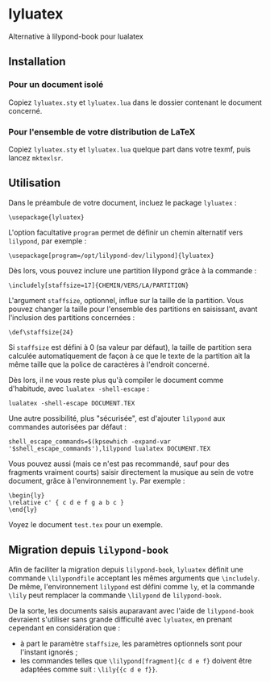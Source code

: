 # lyluatex
Alternative à lilypond-book pour lualatex


## Installation

### Pour un document isolé

Copiez `lyluatex.sty` et `lyluatex.lua` dans le dossier contenant le document concerné.

### Pour l'ensemble de votre distribution de LaTeX

Copiez `lyluatex.sty` et `lyluatex.lua` quelque part dans votre texmf, puis lancez `mktexlsr`.


## Utilisation

Dans le préambule de votre document, incluez le package `lyluatex` :

    \usepackage{lyluatex}

L'option facultative `program` permet de définir un chemin alternatif vers `lilypond`, par exemple :

    \usepackage[program=/opt/lilypond-dev/lilypond]{lyluatex}

Dès lors, vous pouvez inclure une partition lilypond grâce à la commande :

    \includely[staffsize=17]{CHEMIN/VERS/LA/PARTITION}

L'argument `staffsize`, optionnel, influe sur la taille de la partition. Vous pouvez changer la taille pour l'ensemble des partitions en saisissant, avant l'inclusion des partitions concernées :

    \def\staffsize{24}

Si `staffsize` est défini à 0 (sa valeur par défaut), la taille de partition sera calculée automatiquement de façon à ce que le texte de la partition ait la même taille que la police de caractères à l'endroit concerné.

Dès lors, il ne vous reste plus qu'à compiler le document comme d'habitude, avec `lualatex -shell-escape` :

    lualatex -shell-escape DOCUMENT.TEX

Une autre possibilité, plus "sécurisée", est d'ajouter `lilypond` aux commandes autorisées par défaut :

    shell_escape_commands=$(kpsewhich -expand-var '$shell_escape_commands'),lilypond lualatex DOCUMENT.TEX

Vous pouvez aussi (mais ce n'est pas recommandé, sauf pour des fragments vraiment courts) saisir directement la musique au sein de votre document, grâce à l'environnement `ly`. Par exemple :

    \begin{ly}
    \relative c' { c d e f g a b c }
    \end{ly}

Voyez le document `test.tex` pour un exemple.


## Migration depuis `lilypond-book`

Afin de faciliter la migration depuis `lilypond-book`, `lyluatex` définit une commande `\lilypondfile` acceptant les mêmes arguments que `\includely`. De même, l'environnement `lilypond` est défini comme `ly`, et la commande `\lily` peut remplacer la commande `\lilypond` de `lilypond-book`.

De la sorte, les documents saisis auparavant avec l'aide de `lilypond-book` devraient s'utiliser sans grande difficulté avec `lyluatex`, en prenant cependant en considération que :

- à part le paramètre `staffsize`, les paramètres optionnels sont pour l'instant ignorés ;
- les commandes telles que `\lilypond[fragment]{c d e f}` doivent être adaptées comme suit : `\lily{{c d e f}}`.

